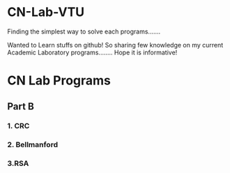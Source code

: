 # CN-Lab-VTU
Finding the simplest way to solve each programs.......

Wanted to Learn stuffs on github! So sharing few knowledge on my current Academic Laboratory programs........ Hope it is informative!


# CN Lab Programs
<h2>Part B
<h3>
  1. CRC 
<h3>
  2. Bellmanford
<h3>
  3.RSA
  
